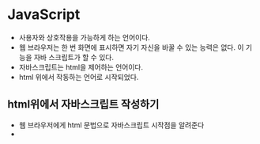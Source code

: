 # JavaScript

* 사용자와 상호작용을 가능하게 하는 언어이다.
* 웹 브라우저는 한 번 화면에 표시하면 자기 자신을 바꿀 수 있는 능력은 없다. 이 기능을 자바 스크립트가 할 수 있다.
* 자바스크립트는 html을 제어하는 언어이다. 
* html 위에서 작동하는 언어로 시작되었다.

## html위에서 자바스크립트 작성하기

* 웹 브라우저에게 html 문법으로 자바스크립트 시작점을 알려준다
* <script> 태그 사용하기 태그 안의 내용을 자바스크립트 문법으로 인식한다.
* 자바 스크립트는 동적이다. html 은 정적이다. 
* 계산기 처럼 기느을 할 수 있다.

~~~
<!DOCTYPE html>
<html>
    <head>
        <meta charset="utf-8">
        <title></title>
    </head>
    <body>
        <h1>JavaScript</h1>

        <!-- 자바스크립트 -->
        <script>
            document.write(1+1);
        </script>

        <h1>html</h1>
        <!-- html  -->
        1+1
    </body>
</html>
~~~

![img1](./img/img1.png)

## 이벤트

* 사용자와 상호작용하는데 핵심이다.

### 버튼 생성

* input 태그 사용하기
* onclick의 속상값은 자바스크립트 문법이 작성된다. 
* 웹브라우저는 onclick의 속성값을 기억하고 있다가 해당 태그에 사용자가 클릭했을 때 기다리고 있었던 자바스크립트 코드를 자바스크립트 코드의 문법대로 실행한다.


~~~
~~~

![img2](./img/img2.png)

#### 이벤트

* on시작되는 속성을 지정하여 이벤트를 다룬다. 
* 웹브라우저 위에서 일어나는 일들
* 이벤트가 발생했을 때 어떤 자바스크립트 코드를 실행시킬 수 있는 속성이 onclick 이다. 
* 웹 브라우저에서 일어날 수 있는 이벤트가 정의되어 있다.
* 이벤트를 통해 사용자와 상호작용할 수 있도록 웹 페이지를 구현한다. 

---

## 콘솔 이용하기

* 파일을 만들지 않고 자바스크립트 코드를 직접 사용한다. 
* 콘솔에서 작성되는 자바스크립트는 해당 웹페이지 대상으로 실행된다. 
* sns내에서 특정 요소를 대상으로 랜덤 추출이 가능하다. 
